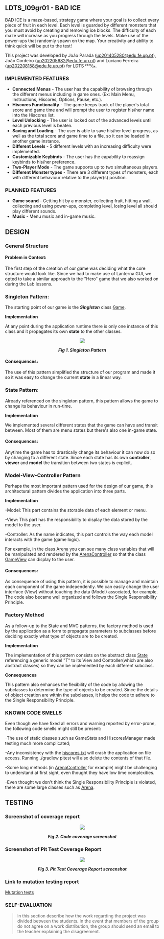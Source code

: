 ## LDTS_l09gr01 - BAD ICE


BAD ICE is a maze-based, strategy game where your goal is to collect every piece of fruit in each level.
Each level is guarded by different monsters that you must avoid by creating and removing ice blocks.
The difficulty of each maze will increase as you progress through the levels.
Make use of the power-ups that randomly spawn on the map.
Your creativity and ability to think quick will be put to the test!

This project was developed by João Parada (up201405280@edu.fe.up.pt), João Cordeiro (up202205682@edu.fe.up.pt) and Luciano Ferreira (up202208158@edu.fe.up.pt) for LDTS 2023⁄24.

### IMPLEMENTED FEATURES


- **Connected Menus** - The user has the capability of browsing through the different menus including in game ones. (Ex: Main Menu, Instructions, Hiscores, Options, Pause, etc.).
- **Hiscores Functionality** - The game keeps track of the player's total score and game time and will prompt the user to register his/her name into the Hiscores list.
- **Level Unlocking** - The user is locked out of the advanced levels until each previous level is beaten.
- **Saving and Loading** - The user is able to save his/her level progress, as well as the total score and game time to a file, so it can be loaded in another game instance.
- **Different Levels** - 5 different levels with an increasing difficulty were implemented.
- **Customizable Keybinds** - The user has the capability to reassign keybinds to his/her preference.
- **Two-Player Mode** - The game supports up to two simultaneous players.
- **Different Monster types** - There are 3 different types of monsters, each with different behaviour relative to the player(s) position.
### PLANNED FEATURES

- **Game sound** - Getting hit by a monster, collecting fruit, hitting a wall, collecting and using power-ups, completing level, losing level all should play different sounds.
- **Music** - Menu music and in-game music.

## DESIGN

### General Structure
#### Problem in Context:
The first step of the creation of our game was deciding what the core structure would look like.
Since we had to make use of Lanterna GUI, we opted to take a similar approach to the "Hero" game that we also worked on during the Lab lessons.

### **Singleton Pattern:**

The starting point of our game is the **_Singleton_** class [Game](../src/main/java/com/l09gr01/badice/Game.java).


**Implementation**

At any point during the application runtime there is only one instance of this class and it propagates its own **state** to the other classes.

<p align="center" justify="center">
  <img src="images/singletonPattern.png"/>
</p>
<p align="center">
  <b><i>Fig 1. Singleton Pattern</i></b>
</p>

#### Consequences:
The use of this pattern simplified the structure of our program and made it so it was easy to change the current **state** in a linear way.

### **State Pattern:**

Already referenced on the singleton pattern, this pattern allows the game to change its behaviour in run-time.

**Implementation**

We implemented several different states that the game can have and transit between.
Most of them are menu states but there's also one in-game state.

#### Consequences:
Anytime the game has to drastically change its behaviour it can now do so by changing to a different state.
Since each state has its own **controller**, **viewer** and **model** the transition between two states is explicit.

### **Model-View-Controller Pattern**

Perhaps the most important pattern used for the design of our game, this architectural pattern divides the application into three parts.

**Implementation**

-Model: This part contains the storable data of each element or menu.

-View: This part has the responsibility to display the data stored by the model to the user.

-Controller: As the name indicates, this part controls the way each model interacts with the game (game logic).

For example, in the class [Arena](../src/main/java/com/l09gr01/badice/model/game/arena/Arena.java)
you can see many class variables that will be manipulated and rendered by the [ArenaController](../src/main/java/com/l09gr01/badice/controller/game/ArenaController.java)
so that the class [GameView](../src/main/java/com/l09gr01/badice/view/game/GameView.java) can display to the user.

#### Consequences:
As consequence of using this pattern, it is possible to manage and maintain each component of the game independently. 
We can easily change the user interface (View) without touching the data (Model) associated, for example.
The code also became well organized and follows the Single Responsibility Principle.

### **Factory Method**

As a follow-up to the State and MVC patterns, the factory method is used by the application as a form to propagate
parameters to subclasses before deciding exactly what type of objects are to be created.

**Implementation**

The implementation of this pattern consists on the abstract class [State](../src/main/java/com/l09gr01/badice/state/State.java) 
referencing a generic model "T" to its View and Controller(which are also abstract classes) so they can be implemented
by each different subclass.


**Consequences**

This pattern also enhances the flexibility of the code by allowing the subclasses to determine the type of objects
to be created. Since the details of object creation are within the subclasses, it helps the code to adhere to the
Single Responsibility Principle.



### KNOWN CODE SMELLS

Even though we have fixed all errors and warning reported by error-prone, the following code smells might still be present:

-The use of static classes such as GameStats and HiscoresManager made testing much more complicated;

-Any inconsistency with the [hiscores.txt](../data/hiscores.txt) will crash the application on file access.
Running ./gradlew pitest will also delete the contents of that file.

-Some long methods (in [ArenaController](../src/main/java/com/l09gr01/badice/controller/game/ArenaController.java) for example)
might be challenging to understand at first sight, even thought they have low time complexities.

-Even thought we don't think the Single Responsibility Principle is violated, there are some large classes such as
[Arena](../src/main/java/com/l09gr01/badice/model/game/arena/Arena.java).

## TESTING

### Screenshot of coverage report
<p align="center" justify="center">
  <img src="images/screenshots/testCoverage.png"/>
</p>
<p align="center">
  <b><i>Fig 2. Code coverage screenshot</i></b>
</p>

### Screenshot of Pit Test Coverage Report
<p align="center" justify="center">
  <img src="images/screenshots/pitTest.png"/>
</p>
<p align="center">
  <b><i>Fig 3. Pit Test Coverage Report screenshot</i></b>
</p>

### Link to mutation testing report
[Mutation tests](../docs/pitest/index.html)

### SELF-EVALUATION

> In this section describe how the work regarding the project was divided between the students. In the event that members of the group do not agree on a work distribution, the group should send an email to the teacher explaining the disagreement.


